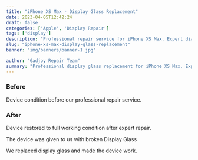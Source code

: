 ```yaml
---
title: "iPhone XS Max - Display Glass Replacement"
date: 2023-04-05T12:42:24
draft: false
categories: ['Apple', 'Display Repair']
tags: ['display']
description: "Professional repair service for iPhone XS Max. Expert diagnosis and quality repairs in Bangalore."
slug: "iphone-xs-max-display-glass-replacement"
banner: "img/banners/banner-1.jpg"

author: "Gadjoy Repair Team"
summary: "Professional display glass replacement for iPhone XS Max. Expert technicians, quality parts, warranty included."
---
```


### Before

Device condition before our professional repair service.

### After

Device restored to full working condition after expert repair.

The device was given to us with broken Display Glass

We replaced display glass and made the device work.